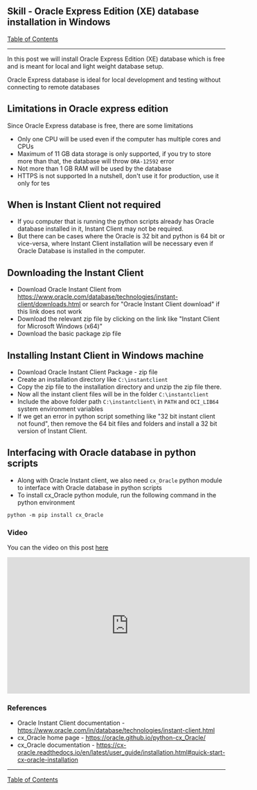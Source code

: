 ## Skill - Oracle Express Edition (XE) database installation in Windows

[Table of Contents](https://nagasudhir.blogspot.com/2020/04/taming-python-table-of-contents.html)
<hr/>
In this post we will install Oracle Express Edition (XE) database which is free and is meant for local and light weight database setup.

Oracle Express database is ideal for local development and testing without connecting to remote databases

## Limitations in Oracle express edition
Since Oracle Express database is free, there are some limitations
* Only one CPU will be used even if the computer has multiple cores and CPUs
* Maximum of 11 GB data storage is only supported, if you try to store more than that, the database will throw `ORA-12592` error
* Not more than 1 GB RAM will be used by the database
* HTTPS is not supported
In a nutshell, don't use it for production, use it only for tes

## When is Instant Client not required
* If you computer that is running the python scripts already has Oracle database installed in it, Instant Client may not be required.
* But there can be cases where the Oracle is 32 bit and python is 64 bit or vice-versa, where Instant Client installation will be necessary even if Oracle Database is installed in the computer.

## Downloading the Instant Client
* Download Oracle Instant Client from https://www.oracle.com/database/technologies/instant-client/downloads.html or search for "Oracle Instant Client download" if this link does not work
* Download the relevant zip file by clicking on the link like "Instant Client for Microsoft Windows (x64)"
* Download the basic package zip file

## Installing Instant Client in Windows machine
* Download Oracle Instant Client Package - zip file
* Create an installation directory like ```C:\instantclient```
* Copy the zip file to the installation directory and unzip the zip file there. 
* Now all the instant client files will be in the folder ```C:\instantclient```
* Include the above folder path ```C:\instantclient\``` in ```PATH``` and ```OCI_LIB64``` system environment variables
* If we get an error in python script something like "32 bit instant client not found", then remove the 64 bit files and folders and install a 32 bit version of Instant Client.

## Interfacing with Oracle database in python scripts
* Along with Oracle Instant client, we also need ```cx_Oracle``` python module to interface with Oracle database in python scripts
* To install cx_Oracle python module, run the following command in the python environment
```
python -m pip install cx_Oracle
```

### Video
You can the video on this post [here](https://youtu.be/v0TkfVFGO5c)

<iframe width="560" height="315" src="https://www.youtube.com/embed/v0TkfVFGO5c" title="YouTube video player" frameborder="0" allow="accelerometer; autoplay; clipboard-write; encrypted-media; gyroscope; picture-in-picture" allowfullscreen></iframe>


### References
* Oracle Instant Client documentation - https://www.oracle.com/in/database/technologies/instant-client.html
* cx_Oracle home page - https://oracle.github.io/python-cx_Oracle/
* cx_Oracle documentation - https://cx-oracle.readthedocs.io/en/latest/user_guide/installation.html#quick-start-cx-oracle-installation

<hr/>

[Table of Contents](https://nagasudhir.blogspot.com/2020/04/taming-python-table-of-contents.html)




<!--stackedit_data:
eyJoaXN0b3J5IjpbMTY2MTkxMDE0XX0=
-->